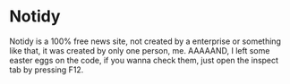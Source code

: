 # Notidy
Notidy is a 100% free news site, not created by a enterprise or something like that, it was created by only one person, me. AAAAAND, I left some easter eggs on the code, if you wanna check them, just open the inspect tab by pressing F12.
